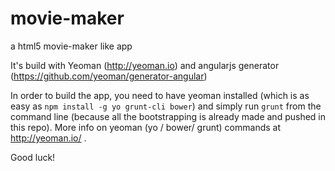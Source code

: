 movie-maker
===========

a html5 movie-maker like app

It's build with Yeoman (http://yeoman.io) and angularjs generator (https://github.com/yeoman/generator-angular)

In order to build the app, you need to have yeoman installed (which is as easy as `npm install -g yo grunt-cli bower`) and simply run `grunt` from the command line (because all the bootstrapping is already made and pushed in this repo). More info on yeoman (yo / bower/ grunt) commands at http://yeoman.io/ .

Good luck!

